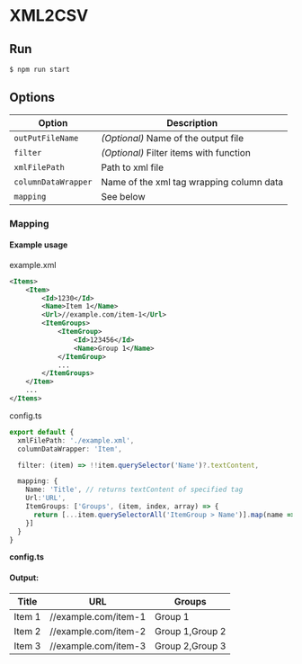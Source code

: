# XML2CSV

## Run

```bash
$ npm run start
```

## Options

| Option              | Description                              |
|---------------------|------------------------------------------|
| `outPutFileName`    | _(Optional)_ Name of the output file       |
| `filter`            | _(Optional)_ Filter items with function    |
| `xmlFilePath`       | Path to xml file                         |
| `columnDataWrapper` | Name of the xml tag wrapping column data |
| `mapping`           | See below                                |

### Mapping

#### Example usage

example.xml
```xml
<Items>
    <Item>
        <Id>1230</Id>
        <Name>Item 1</Name>
        <Url>//example.com/item-1</Url>
        <ItemGroups>
            <ItemGroup>
                <Id>123456</Id>
                <Name>Group 1</Name>
            </ItemGroup>
            ...
        </ItemGroups>
    </Item>
    ...
</Items>
```

config.ts
```ts
export default {
  xmlFilePath: './example.xml',
  columnDataWrapper: 'Item',

  filter: (item) => !!item.querySelector('Name')?.textContent,

  mapping: {
    Name: 'Title', // returns textContent of specified tag
    Url:'URL',
    ItemGroups: ['Groups', (item, index, array) => {
      return [...item.querySelectorAll('ItemGroup > Name')].map(name => name.textContent).join(',')
    }]
  }
}
```

**config.ts**

#### Output:

| Title  | URL                  | Groups          |
|--------|----------------------|-----------------|
| Item 1 | //example.com/item-1 | Group 1         |
| Item 2 | //example.com/item-2 | Group 1,Group 2 |
| Item 3 | //example.com/item-3 | Group 2,Group 3 |
